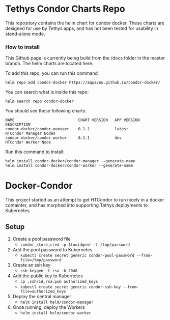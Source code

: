 # Tethys Condor Charts Repo 
This repository contains the helm chart for condor docker. These charts are designed for use by Tethys apps, and has not been tested for usability in stand-alone mode.

### How to install
This Github page is currently being build from the /docs folder in the master branch. The helm charts are located here.

To add this repo, you can run this command
```console
helm repo add condor-docker https://aquaveo.github.io/condor-docker/
```

You can search what is inside this repo:
```console
helm search repo condor-docker
```

You should see these following charts:
``` console
NAME                            CHART VERSION   APP VERSION     DESCRIPTION           
condor-docker/condor-manager    0.1.1           latest          HTCondor Manager Nodes
condor-docker/condor-worker     0.1.1           dev             HTCondor Worker Node 
```

Run this command to install:
``` console
helm install condor-docker/condor-manager --generate-name
helm install condor-docker/condor-worker --generate-name
```

Docker-Condor
=============

This project started as an attempt to get HTCondor to run nicely in a docker containter, and has morphed into supporting Tethys deployments to Kubernetes.

## Setup

1. Create a pool password file 
    - `condor_store_cred -p $(uuidgen) -f /tmp/password`
1. Add the pool password to Kubernetes
    - `kubectl create secret generic condor-pool-password --from-file=/tmp/password`
1. Create an ssh key 
    - `ssh-keygen -t rsa -b 2048`
1. Add the public key to Kubernetes
    - `cp .ssh/id_rsa.pub authorized_keys`
    - `kubectl create secret generic condor-ssh-key --from-file=authorized_keys`
1. Deploy the central manager
    - `helm install helm/condor-manager`
1. Once running, deploy the Workers
    - `helm install helm/condor-worker`
